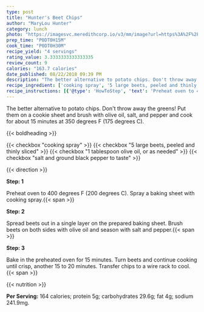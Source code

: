 ```yaml
---
type: post
title: "Hunter's Beet Chips"
author: "MaryLou Hunter"
category: lunch
photo: "https://imagesvc.meredithcorp.io/v3/mm/image?url=https%3A%2F%2Fimages.media-allrecipes.com%2Fuserphotos%2F1976572.jpg"
prep_time: "P0DT0H15M"
cook_time: "P0DT0H30M"
recipe_yield: "4 servings"
rating_value: 3.3333333333333335
review_count: 9
calories: "163.7 calories"
date_published: 08/22/2018 09:39 PM
description: "The better alternative to potato chips. Don't throw away the greens! Put them on a cookie sheet and brush with olive oil, salt, and pepper and cook for about 15 minutes at 350 degrees F (175 degrees C)."
recipe_ingredient: ['cooking spray', '5 large beets, peeled and thinly sliced', '1 tablespoon olive oil, or as needed', 'salt and ground black pepper to taste']
recipe_instructions: [{'@type': 'HowToStep', 'text': 'Preheat oven to 400 degrees F (200 degrees C). Spray a baking sheet with cooking spray.\n'}, {'@type': 'HowToStep', 'text': 'Spread beets out in a single layer on the prepared baking sheet. Brush beets on both sides with olive oil and season with salt and pepper.\n'}, {'@type': 'HowToStep', 'text': 'Bake in the preheated oven for 15 minutes. Turn beets and continue cooking until crisp, another 15 to 20 minutes. Transfer chips to a wire rack to cool.\n'}]
---
```


The better alternative to potato chips. Don't throw away the greens! Put them on a cookie sheet and brush with olive oil, salt, and pepper and cook for about 15 minutes at 350 degrees F (175 degrees C). 

{{< boldheading >}}

{{< checkbox "cooking spray" >}}
{{< checkbox "5 large beets, peeled and thinly sliced" >}}
{{< checkbox "1 tablespoon olive oil, or as needed" >}}
{{< checkbox "salt and ground black pepper to taste" >}}


{{< direction >}}

**Step: 1**

Preheat oven to 400 degrees F (200 degrees C). Spray a baking sheet with cooking spray.{{< span >}}

**Step: 2**

Spread beets out in a single layer on the prepared baking sheet. Brush beets on both sides with olive oil and season with salt and pepper.{{< span >}}

**Step: 3**

Bake in the preheated oven for 15 minutes. Turn beets and continue cooking until crisp, another 15 to 20 minutes. Transfer chips to a wire rack to cool.{{< span >}}

{{< nutrition >}}

**Per Serving:** 164 calories; protein 5g; carbohydrates 29.6g; fat 4g; sodium 241.9mg.